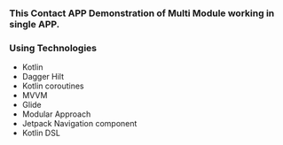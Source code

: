 ### This Contact APP Demonstration of Multi Module working in single APP. ###

### Using Technologies ###

* Kotlin
* Dagger Hilt
* Kotlin coroutines
* MVVM
* Glide
* Modular Approach
* Jetpack Navigation component
* Kotlin DSL

